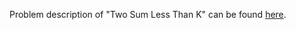 Problem description of "Two Sum Less Than K" can be found [here](https://leetcode.com/problems/two-sum-less-than-k/two_sum.py).